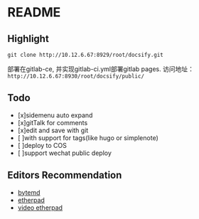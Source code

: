 # README

## Highlight
`git clone http://10.12.6.67:8929/root/docsify.git`

部署在gitlab-ce, 并实现gitlab-ci.yml部署gitlab pages. 访问地址：`http://10.12.6.67:8930/root/docsify/public/`

## Todo
- [x]sidemenu auto expand
- [x]gitTalk for comments
- [x]edit and save with git
- [ ]with support for tags(like hugo or simplenote)
- [ ]deploy to COS
- [ ]support wechat public deploy

## Editors Recommendation
- [bytemd](https://github.com/bytedance/bytemd)
- [etherpad](https://github.com/ether/etherpad-lite)
- [video etherpad](https://video.etherpad.com/)

